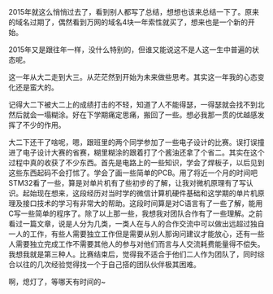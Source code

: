2015年就这么悄悄过去了，看到别人都写了总结，想想也该来总结一下了。原来的域名过期了，偶然看到万网的域名4块一年索性就买了，想来也是一个新的开始。
<!--more-->

2015年又是跟往年一样，没什么特别的，但谁又能说这不是人这一生中普遍的状态呢。

这一年从大二走到大三。从茫茫然到开始为未来做些思考。其实这一年我的心态变化还是蛮大的。

记得大二下被大二上的成绩打击的不轻，知道了人不能得瑟，一得瑟就会找不到北然后就会一塌糊涂。好在下学期痛定思痛，搬回了一些。想必我那一贯的优越感发挥了不少的作用。

大二下还干了啥呢，嗯，跟班里的两个同学参加了一些电子设计的比赛。误打误撞进了电子设计大赛的省赛，糊里糊涂的跟着打了个酱油还拿了个省二。其实在这个过程中真的收获了不少东西。首先是电路上的一些知识，学会了焊板子，以后见到这些东西起码不会打怵了。学会了画一些简单的PCB。用了将近一个月的时间吧STM32看了一些，算是对单片机有了些初步的了解，让我对微机原理有了写认识。起始现在想来，这段经历对当时学的微信计算机硬件基础和这学期的单片机原理及接口技术的学习有非常大的帮助。这段时间算是对C语言有了一些了解，能用C写一些简单的程序了。除了以上那一些，我想我对团队合作有了一些理解。之前看过一篇文章，说是人分为几类，一类人在与人的合作交流中可以做出远超过独自一人的工作，有些人需要独立工作但是需要从别人那询问建议才能放心，还有一些人需要独立完成工作不需要其他人的参与对他们而言与人交流耗费能量得不偿失。我想我就是第三种人。比赛结束后，觉得我不适合于他们二人作为团队了，同时综合以往的几次经验觉得找一个于自己搭的团队伙伴极其困难。

啊，熄灯了，等哪天有时间的~



